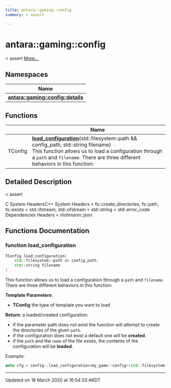 ```yaml
---
title: antara::gaming::config
summary: < assert  

---
```


# antara::gaming::config




< assert  [More...](#detailed-description)





## Namespaces

| Name           |
| -------------- |
| **[antara::gaming::config::details](Namespaces/namespaceantara_1_1gaming_1_1config_1_1details.md)**  |



## Functions

|                | Name           |
| -------------- | -------------- |
| TConfig | **[load_configuration](Namespaces/namespaceantara_1_1gaming_1_1config.md#function-load_configuration)**(std::filesystem::path && config_path, std::string filename) <br>This function allows us to load a configuration through a `path` and `filename`. There are three different behaviors in this function:  |




## Detailed Description

< assert 

























C System HeadersC++ System Headers < fs::create_directories, fs::path, fs::exists < std::ifstream, std::ofstream < std::string < std::error_code Dependencies Headers < nlohmann::json 




## Functions Documentation

### function load_configuration

```cpp
TConfig load_configuration(
    std::filesystem::path && config_path,
    std::string filename
)
```

This function allows us to load a configuration through a `path` and `filename`. There are three different behaviors in this function: 




**Template Parameters**: 

  * **TConfig** the type of template you want to load 



**Return**: a loaded/created configuration.





















* if the parameter path does not exist the function will attempt to create the directories of the given `path`.
* if the configuration does not exist a default one will be **created**.
* if the `path` and the `name` of the file exists, the contents of the configuration will be **loaded**.

Example: 

```cpp
auto cfg = config::load_configuration<my_game::config>(std::filesystem::current_path() / "assets/config", "my_game.config.json");
```






-------------------------------

Updated on 18 March 2020 at 16:54:33 AKDT